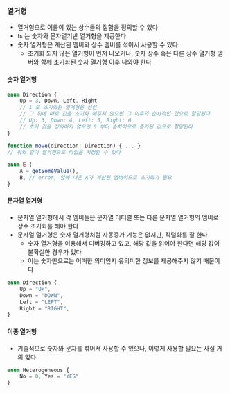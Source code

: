 ### 열거형

* 열거형으로 이름이 있는 상수들의 집합을 정의할 수 있다
* ts 는 숫자와 문자열기반 열거형을 제공한다
* 숫자 열거형은 계산된 멤버와 상수 멤버를 섞어서 사용할 수 있다
  * 초기화 되지 않은 열거형이 먼저 나오거나, 숫자 상수 혹은 다른 상수 열거형 멤버와 함께 초기화된 숫자 열거형 이후 나와야 한다

#### 숫자 열거형

```typescript
enum Direction {
    Up = 3, Down, Left, Right
    // 1 로 초기화된 열거형을 선언
    // 그 뒤에 따로 값을 초기화 해주지 않으면 그 이후의 순차적인 값으로 할당된다
    // Up: 3, Down: 4, Left: 5, Right: 6
    // 초기 값을 정의하지 않으면 0 부터 순차적으로 증가된 값으로 할당된다
}

function move(direction: Direction) { ... }
// 위와 같이 열거형으로 타입을 지정할 수 있다

enum E {
    A = getSomeValue(),
    B, // error, 앞에 나온 A가 계산된 멤버이므로 초기화가 필요
}
```

#### 문자열 열거형

* 문자열 열거형에서 각 멤버들은 문자열 리터럴 또는 다른 문자열 열거형의 멤버로 상수 초기화를 해야 한다
* 문자열 열거형은 숫자 열거형처럼 자동증가 기능은 없지만, 직렬화를 잘 한다
  * 숫자 열거형을 이용해서 디버깅하고 있고, 해당 값을 읽어야 한다면 해당 값이 불확실한 경우가 있다
  * 이는 숫자만으로는 어떠한 의미인지 유의미한 정보를 제공해주지 않기 때문이다

```typescript
enum Direction {
    Up = "UP",
    Down = "DOWN",
    Left = "LEFT",
    Right = "RIGHT",
}
```

#### 이종 열거형

* 기술적으로 숫자와 문자를 섞어서 사용할 수 있으나, 이렇게 사용할 필요는 사실 거의 없다

```typescript
enum Heterogeneous {
    No = 0, Yes = "YES"
}
```
